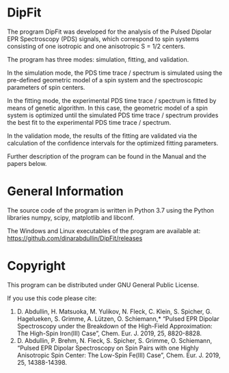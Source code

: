 DipFit
=========
The program DipFit was developed for the analysis of the Pulsed Dipolar EPR Spectroscopy (PDS) signals, which correspond to spin systems consisting of one isotropic and one anisotropic S = 1/2 centers.

The program has three modes: simulation, fitting, and validation.

In the simulation mode, the PDS time trace / spectrum is simulated using the pre-defined geometric model of a spin system and the spectroscopic parameters of spin centers. 

In the fitting mode, the experimental PDS time trace / spectrum is fitted by means of genetic algorithm. In this case, the geometric model of a spin system is optimized until the simulated PDS time trace / spectrum provides the best fit to the experimental PDS time trace / spectrum.

In the validation mode, the results of the fitting are validated via the calculation of the confidence intervals for the optimized fitting parameters.

Further description of the program can be found in the Manual and the papers below.

General Information
=========
The source code of the program is written in Python 3.7 using the Python libraries numpy, scipy, matplotlib and libconf.

The Windows and Linux executables of the program are available at:
https://github.com/dinarabdullin/DipFit/releases

Copyright
=========
This program can be distributed under GNU General Public License.

If you use this code please cite: 
1) D. Abdullin, H. Matsuoka, M. Yulikov, N. Fleck, C. Klein, S. Spicher, G. Hagelueken, S. Grimme, A. Lützen, O. Schiemann,* “Pulsed EPR Dipolar Spectroscopy under the Breakdown of the High-Field Approximation: The High-Spin Iron(III) Case”, Chem. Eur. J. 2019, 25, 8820-8828.
2) D. Abdullin, P. Brehm, N. Fleck, S. Spicher, S. Grimme, O. Schiemann, “Pulsed EPR Dipolar Spectroscopy on Spin Pairs with one Highly Anisotropic Spin Center: The Low-Spin Fe(III) Case”, Chem. Eur. J. 2019, 25, 14388-14398.
